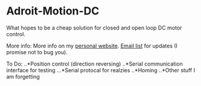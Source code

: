 # Adroit-Motion-DC

What hopes to be a cheap solution for closed and open loop DC motor control. 

More info: 
More info on my [personal website](http://www.dylanthrush.com/2017/04/13/adroit-motion-dc-motor-controller-v0-1/ "Click me :3").
[Email list](https://goo.gl/forms/3taDReKKCc0vywla2 "Click this too") for updates (I promise not to bug you). 

To Do:
..*Position control (direction reversing)
..*Serial communication interface for testing
...*Serial protocal for realzies
..*Homing
..*Other stuff I am forgetting